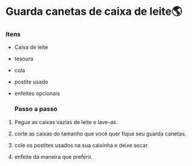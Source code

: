 # Guarda canetas de caixa de leite:earth_americas:

### Itens

- Caixa de leite 

- tesoura

- cola 

- postite usado 

- enfeites opcionais

  ### Passo a passo 

1. Pegue as caixas vazias de leite e lave-as.

2. corte as caixas do tamanho que você quer fique seu guarda canetas.

3. cole os postites usados na sua caixinha e deixe secar.

4. enfeite da maneira que preferir.





